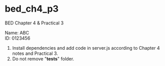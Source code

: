 # bed_ch4_p3

BED Chapter 4 & Practical 3  

Name: ABC  
ID: 0123456  
    
1. Install dependencies and add code in server.js according to Chapter 4 notes and Practical 3.    
2. Do not remove "__tests__" folder.  